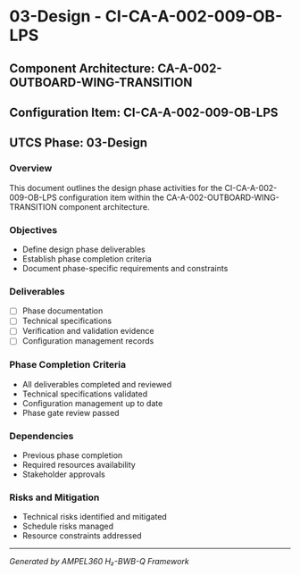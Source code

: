 # 03-Design - CI-CA-A-002-009-OB-LPS

## Component Architecture: CA-A-002-OUTBOARD-WING-TRANSITION
## Configuration Item: CI-CA-A-002-009-OB-LPS
## UTCS Phase: 03-Design

### Overview
This document outlines the design phase activities for the CI-CA-A-002-009-OB-LPS configuration item within the CA-A-002-OUTBOARD-WING-TRANSITION component architecture.

### Objectives
- Define design phase deliverables
- Establish phase completion criteria
- Document phase-specific requirements and constraints

### Deliverables
- [ ] Phase documentation
- [ ] Technical specifications
- [ ] Verification and validation evidence
- [ ] Configuration management records

### Phase Completion Criteria
- All deliverables completed and reviewed
- Technical specifications validated
- Configuration management up to date
- Phase gate review passed

### Dependencies
- Previous phase completion
- Required resources availability
- Stakeholder approvals

### Risks and Mitigation
- Technical risks identified and mitigated
- Schedule risks managed
- Resource constraints addressed

---
*Generated by AMPEL360 H₂-BWB-Q Framework*
